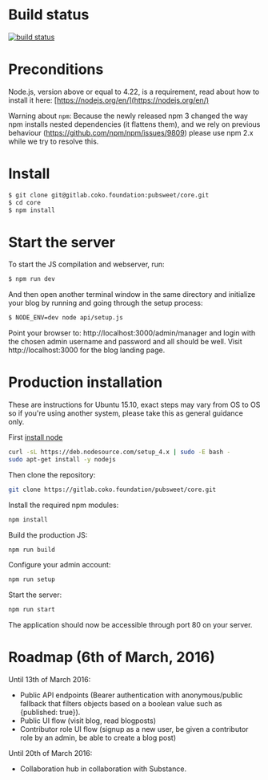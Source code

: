 # Build status

[![build status](https://gitlab.coko.foundation/ci/projects/1/status.png?ref=master)](https://gitlab.coko.foundation/ci/projects/1?ref=master)

# Preconditions

Node.js, version above or equal to 4.22, is a requirement, read about how to install it here: [https://nodejs.org/en/](https://nodejs.org/en/)

Warning about `npm`: Because the newly released npm 3 changed the way npm installs nested dependencies (it flattens them), and we rely on previous behaviour (https://github.com/npm/npm/issues/9809) please use npm 2.x while we try to resolve this.


# Install

```bash
$ git clone git@gitlab.coko.foundation:pubsweet/core.git
$ cd core
$ npm install
```

# Start the server

To start the JS compilation and webserver, run:
```bash
$ npm run dev
```

And then open another terminal window in the same directory and initialize your blog by running and going through the setup process:
```bash
$ NODE_ENV=dev node api/setup.js
```

Point your browser to: http://localhost:3000/admin/manager and login with the chosen admin username and password and all should be well. Visit http://localhost:3000 for the blog landing page.

# Production installation

These are instructions for Ubuntu 15.10, exact steps may vary from OS to OS so if you're using another system, please take this as general guidance only.

First [install node](https://github.com/nodesource/distributions#debinstall)

```bash
curl -sL https://deb.nodesource.com/setup_4.x | sudo -E bash -
sudo apt-get install -y nodejs
```

Then clone the repository:

```bash
git clone https://gitlab.coko.foundation/pubsweet/core.git
```

Install the required npm modules:

```bash
npm install
```

Build the production JS:

```bash
npm run build
```

Configure your admin account:

```bash
npm run setup
```

Start the server:

```bash
npm run start
```

The application should now be accessible through port 80 on your server.

# Roadmap (6th of March, 2016)

Until 13th of March 2016:

- Public API endpoints (Bearer authentication with anonymous/public fallback that filters objects based on a boolean value such as {published: true}).
- Public UI flow (visit blog, read blogposts)
- Contributor role UI flow (signup as a new user, be given a contributor role by an admin, be able to create a blog post)

Until 20th of March 2016:

- Collaboration hub in collaboration with Substance.

